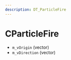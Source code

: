 ```yaml
---
description: DT_ParticleFire
---
```


# CParticleFire


* `m_vOrigin` (vector)
* `m_vDirection` (vector)